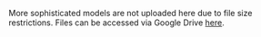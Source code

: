 More sophisticated models are not uploaded here due to file size restrictions. Files can be accessed via Google Drive [here](https://drive.google.com/drive/folders/1TBoJbiLHeJr_FLpOXB_-AewFVEiIqG69?usp=sharing).
